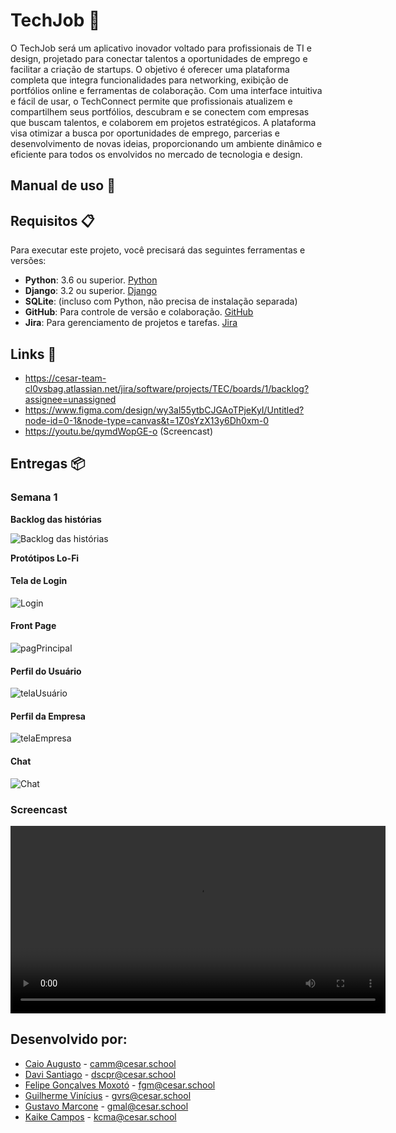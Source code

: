# TechJob 🚀

O TechJob será um aplicativo inovador voltado para profissionais de TI e design, projetado para conectar talentos a oportunidades de emprego e facilitar a criação de startups. O objetivo é oferecer uma plataforma completa que integra funcionalidades para networking, exibição de portfólios online e ferramentas de colaboração. Com uma interface intuitiva e fácil de usar, o TechConnect permite que profissionais atualizem e compartilhem seus portfólios, descubram e se conectem com empresas que buscam talentos, e colaborem em projetos estratégicos. A plataforma visa otimizar a busca por oportunidades de emprego, parcerias e desenvolvimento de novas ideias, proporcionando um ambiente dinâmico e eficiente para todos os envolvidos no mercado de tecnologia e design.

## Manual de uso 📖

## Requisitos 📋

Para executar este projeto, você precisará das seguintes ferramentas e versões:

- **Python**: 3.6 ou superior. [Python](https://www.python.org/downloads/)
- **Django**: 3.2 ou superior. [Django](https://www.djangoproject.com/)
- **SQLite**: (incluso com Python, não precisa de instalação separada)
- **GitHub**: Para controle de versão e colaboração. [GitHub](https://github.com/)
- **Jira**: Para gerenciamento de projetos e tarefas. [Jira](https://www.atlassian.com/software/jira)

## Links 🔗
- https://cesar-team-cl0vsbag.atlassian.net/jira/software/projects/TEC/boards/1/backlog?assignee=unassigned
- https://www.figma.com/design/wy3al55ytbCJGAoTPjeKyI/Untitled?node-id=0-1&node-type=canvas&t=1Z0sYzX13y6Dh0xm-0
- https://youtu.be/qymdWopGE-o (Screencast)

## Entregas 📦

### Semana 1

**Backlog das histórias**

![Backlog das histórias](img/historias.png)

**Protótipos Lo-Fi**

#### Tela de Login
![Login](img/login.png)

#### Front Page

![pagPrincipal](img/frontpage.png)

#### Perfil do Usuário

![telaUsuário](img/perfilusuario.png)

#### Perfil da Empresa

![telaEmpresa](img/perfilempresa.png)

#### Chat

![Chat](img/chat.png)

### Screencast

<video width="600" controls>
  <source src="img/screencast.mp4" type="video/mp4">
</video>

## Desenvolvido por:

- [Caio Augusto](https://github.com/CaioAugustoMachadoDeMelo) - camm@cesar.school
- [Davi Santiago](https://github.com/Davicas01) - dscpr@cesar.school
- [Felipe Gonçalves Moxotó](https://github.com/Moxoto2k) - fgm@cesar.school
- [Guilherme Vinícius](https://github.com/GuilhermeRangelSilva) - gvrs@cesar.school
- [Gustavo Marcone](https://github.com/Gustaguiar02) - gmal@cesar.school
- [Kaike Campos](https://github.com/Kaik-e) - kcma@cesar.school 


